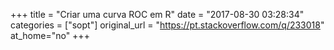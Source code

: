 +++
title = "Criar uma curva ROC em R"
date = "2017-08-30 03:28:34"
categories = ["sopt"]
original_url = "https://pt.stackoverflow.com/q/233018"
at_home="no"
+++

